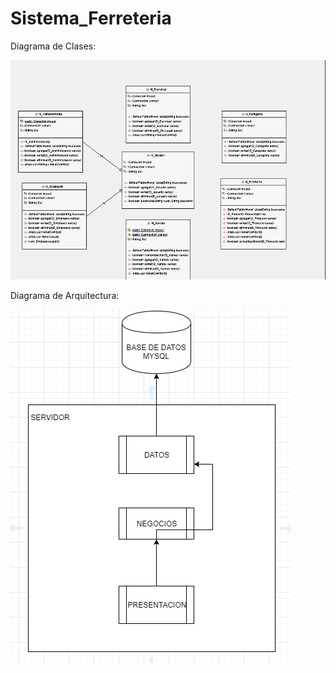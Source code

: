 # Sistema_Ferreteria
Diagrama de Clases:


![Diagrama de Clases](https://github.com/AnaCotrado/Sistema_Ferreteria/blob/main/Diagramas/Diagrama%20de%20Clases.png)


Diagrama de Arquitectura:


![Diagrama de Arquitectura](https://github.com/AnaCotrado/Sistema_Ferreteria/blob/main/Diagramas/DiagramaArquitectura.png)
